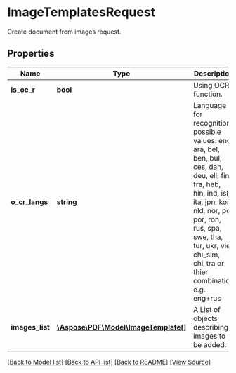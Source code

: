﻿# ImageTemplatesRequest
Create document from images request.

## Properties
Name | Type | Description | Notes
------------ | ------------- | ------------- | -------------
**is_oc_r** | **bool** | Using OCR function. | 
**o_cr_langs** | **string** | Language for recognition possible values: eng, ara, bel, ben, bul, ces, dan, deu, ell, fin, fra, heb, hin, ind, isl, ita, jpn, kor, nld, nor, pol, por, ron, rus, spa, swe, tha, tur, ukr, vie, chi_sim, chi_tra or thier combination e.g. eng+rus | [optional]
**images_list** | [**\Aspose\PDF\Model\ImageTemplate[]**](ImageTemplate.md) | A List of objects describing images to be added. | 

[[Back to Model list]](../README.md#documentation-for-models) [[Back to API list]](../README.md#documentation-for-api-endpoints) [[Back to README]](../README.md) [[View Source]](../src/Aspose/PDF/Model/ImageTemplatesRequest.php)


